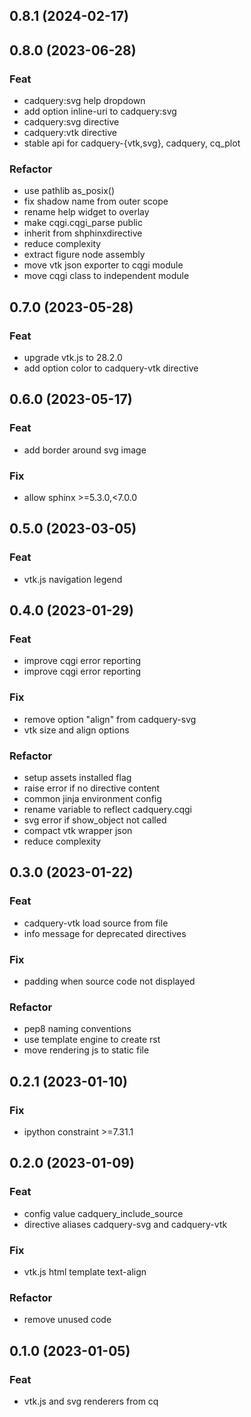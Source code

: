 ## 0.8.1 (2024-02-17)

## 0.8.0 (2023-06-28)

### Feat

- cadquery:svg help dropdown
- add option inline-uri to cadquery:svg
- cadquery:svg directive
- cadquery:vtk directive
- stable api for cadquery-{vtk,svg}, cadquery, cq_plot

### Refactor

- use pathlib as_posix()
- fix shadow name from outer scope
- rename help widget to overlay
- make cqgi.cqgi_parse public
- inherit from shphinxdirective
- reduce complexity
- extract figure node assembly
- move vtk json exporter to cqgi module
- move cqgi class to independent module

## 0.7.0 (2023-05-28)

### Feat

- upgrade vtk.js to 28.2.0
- add option color to cadquery-vtk directive

## 0.6.0 (2023-05-17)

### Feat

- add border around svg image

### Fix

- allow sphinx >=5.3.0,<7.0.0

## 0.5.0 (2023-03-05)

### Feat

- vtk.js navigation legend

## 0.4.0 (2023-01-29)

### Feat

- improve cqgi error reporting
- improve cqgi error reporting

### Fix

- remove option "align" from cadquery-svg
- vtk size and align options

### Refactor

- setup assets installed flag
- raise error if no directive content
- common jinja environment config
- rename variable to reflect cadquery.cqgi
- svg error if show_object not called
- compact vtk wrapper json
- reduce complexity

## 0.3.0 (2023-01-22)

### Feat

- cadquery-vtk load source from file
- info message for deprecated directives

### Fix

- padding when source code not displayed

### Refactor

- pep8 naming conventions
- use template engine to create rst
- move rendering js to static file

## 0.2.1 (2023-01-10)

### Fix

- ipython constraint >=7.31.1

## 0.2.0 (2023-01-09)

### Feat

- config value cadquery_include_source
- directive aliases cadquery-svg and cadquery-vtk

### Fix

- vtk.js html template text-align

### Refactor

- remove unused code

## 0.1.0 (2023-01-05)

### Feat

- vtk.js and svg renderers from cq
